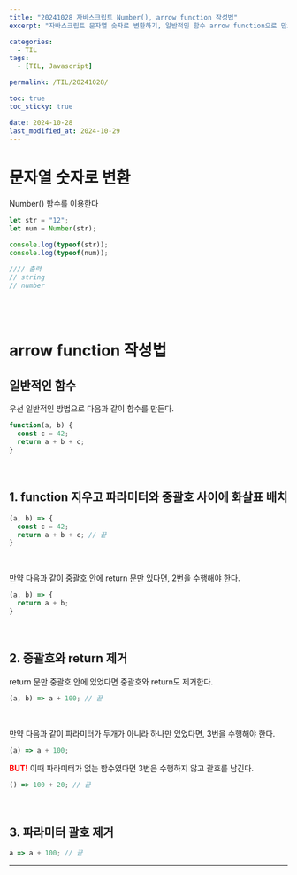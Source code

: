 ```yaml
---
title: "20241028 자바스크립트 Number(), arrow function 작성법"
excerpt: "자바스크립트 문자열 숫자로 변환하기, 일반적인 함수 arrow function으로 만드는 법"

categories:
  - TIL
tags:
  - [TIL, Javascript]

permalink: /TIL/20241028/

toc: true
toc_sticky: true

date: 2024-10-28
last_modified_at: 2024-10-29
---
```


# 문자열 숫자로 변환
Number() 함수를 이용한다

```javascript
let str = "12";
let num = Number(str);

console.log(typeof(str));
console.log(typeof(num));

//// 출력
// string
// number
```
<br><br>

# arrow function 작성법
## 일반적인 함수
우선 일반적인 방법으로 다음과 같이 함수를 만든다.

```javascript
function(a, b) {
  const c = 42;
  return a + b + c;
}
```
<br>

## 1. function 지우고 파라미터와 중괄호 사이에 화살표 배치
```javascript
(a, b) => {
  const c = 42;
  return a + b + c; // 끝
}
```
<br>

만약 다음과 같이 중괄호 안에 return 문만 있다면, 2번을 수행해야 한다. 
```javascript
(a, b) => {
  return a + b;
}
```
<br>

## 2. 중괄호와 return 제거
return 문만 중괄호 안에 있었다면 중괄호와 return도 제거한다. 
```javascript
(a, b) => a + 100; // 끝
```
<br>

만약 다음과 같이 파라미터가 두개가 아니라 하나만 있었다면, 3번을 수행해야 한다.
```javascript
(a) => a + 100;
```

**<span style="color:red">BUT!</span>** 이때 파라미터가 없는 함수였다면 3번은 수행하지 않고 괄호를 남긴다.
```javascript
() => 100 + 20; // 끝
```
<br>

## 3. 파라미터 괄호 제거
```javascript
a => a + 100; // 끝
```

<hr>
